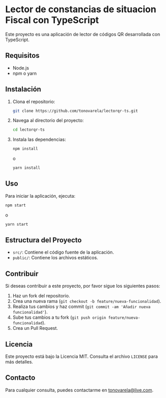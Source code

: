 # Lector de constancias de situacion Fiscal con TypeScript

Este proyecto es una aplicación de lector de códigos QR desarrollada con TypeScript.

## Requisitos

- Node.js
- npm o yarn

## Instalación

1. Clona el repositorio:
    ```bash
    git clone https://github.com/tonovarela/lectorqr-ts.git
    ```
2. Navega al directorio del proyecto:
    ```bash
    cd lectorqr-ts
    ```
3. Instala las dependencias:
    ```bash
    npm install
    ```
    o
    ```bash
    yarn install
    ```

## Uso

Para iniciar la aplicación, ejecuta:
```bash
npm start
```
o
```bash
yarn start
```

## Estructura del Proyecto

- `src/`: Contiene el código fuente de la aplicación.
- `public/`: Contiene los archivos estáticos.

## Contribuir

Si deseas contribuir a este proyecto, por favor sigue los siguientes pasos:

1. Haz un fork del repositorio.
2. Crea una nueva rama (`git checkout -b feature/nueva-funcionalidad`).
3. Realiza tus cambios y haz commit (`git commit -am 'Añadir nueva funcionalidad'`).
4. Sube tus cambios a tu fork (`git push origin feature/nueva-funcionalidad`).
5. Crea un Pull Request.

## Licencia

Este proyecto está bajo la Licencia MIT. Consulta el archivo `LICENSE` para más detalles.

## Contacto

Para cualquier consulta, puedes contactarme en [tonovarela@live.com](mailto:tonovarela@live.com).
